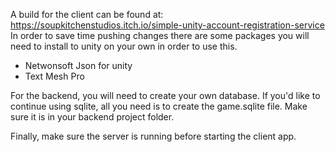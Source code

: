A build for the client can be found at: https://soupkitchenstudios.itch.io/simple-unity-account-registration-service
In order to save time pushing changes there are some packages you will need to install to unity on your own in order to use this.
- Netwonsoft Json for unity
- Text Mesh Pro

For the backend, you will need to create your own database. If you'd like to continue using sqlite, all you need is to create the game.sqlite file. 
Make sure it is in your backend project folder.

Finally, make sure the server is running before starting the client app.
